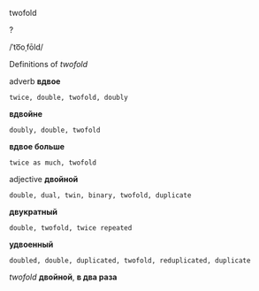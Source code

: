 twofold

?

/ˈto͞oˌfōld/

Definitions of _twofold_

adverb
**вдвое**

    twice, double, twofold, doubly
**вдвойне**

    doubly, double, twofold
**вдвое больше**

    twice as much, twofold

adjective
**двойной**

    double, dual, twin, binary, twofold, duplicate
**двукратный**

    double, twofold, twice repeated
**удвоенный**

    doubled, double, duplicated, twofold, reduplicated, duplicate

_twofold_
**двойной**, **в два раза**